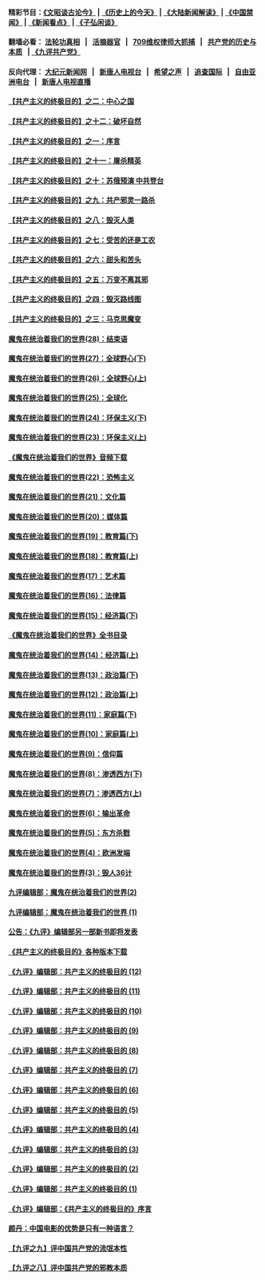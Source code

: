 #### 精彩节目：[《文昭谈古论今》](http://134.209.198.168/wenzhao) | [《历史上的今天》](http://134.209.198.168/today-in-history) | [《大陆新闻解读》](http://134.209.198.168/ntdtv-comedy) | [《中国禁闻》](http://134.209.198.168/ntdtv-news) | [《新闻看点》](http://134.209.198.168/news-insight) | [《子弘闲谈》](http://134.209.198.168/zihongxiantan/) 

  #### 翻墙必看： [法轮功真相](http://134.209.198.168:10000/videos/truth.html) &nbsp;&nbsp;|&nbsp;&nbsp; [活摘器官](http://134.209.198.168:10000/videos/res/Organs/) &nbsp;&nbsp;|&nbsp;&nbsp; [709维权律师大抓捕](http://134.209.198.168:10000/videos/709/) &nbsp;&nbsp;|&nbsp;&nbsp; [共产党的历史与本质](http://134.209.198.168:10000/videos/ccp.html) &nbsp;&nbsp;| [《九评共产党》](http://134.209.198.168:10000/videos/jiuping/) 

#### 反向代理： [大纪元新闻网](http://134.209.198.168:10080/) &nbsp;&nbsp;|&nbsp;&nbsp; [新唐人电视台](http://134.209.198.168:8000/) &nbsp;&nbsp;|&nbsp;&nbsp; [希望之声](http://134.209.198.168:8200/) &nbsp;&nbsp;|&nbsp;&nbsp; [追查国际](http://134.209.198.168:10010/) &nbsp;&nbsp;|&nbsp;&nbsp; [自由亚洲电台](http://134.209.198.168:9800/) &nbsp;&nbsp;|&nbsp;&nbsp; [新唐人电视直播](http://134.209.198.168/) 

#### [【共产主义的终极目的】之二：中心之国](../pages/nsc422/n11047728.md?t=03280937) 

#### [【共产主义的终极目的】之十二：破坏自然](../pages/nsc422/n11135214.md?t=03280937) 

#### [【共产主义的终极目的】之一：序言](../pages/nsc422/n11086077.md?t=03280937) 

#### [【共产主义的终极目的】之十一：屠杀精英](../pages/nsc422/n11118442.md?t=03280937) 

#### [【共产主义的终极目的】之十：苏俄预演 中共登台](../pages/nsc422/n11118424.md?t=03280937) 

#### [【共产主义的终极目的】之九：共产邪灵一路杀](../pages/nsc422/n11114139.md?t=03280937) 

#### [【共产主义的终极目的】之八：毁灭人类](../pages/nsc422/n11108503.md?t=03280937) 

#### [【共产主义的终极目的】之七：受苦的还是工农](../pages/nsc422/n11101809.md?t=03280937) 

#### [【共产主义的终极目的】之六：甜头和苦头](../pages/nsc422/n11096971.md?t=03280937) 

#### [【共产主义的终极目的】之五：万变不离其邪](../pages/nsc422/n11091285.md?t=03280937) 

#### [【共产主义的终极目的】之四：毁灭路线图](../pages/nsc422/n11086284.md?t=03280937) 

#### [【共产主义的终极目的】之三：马克思魔变](../pages/nsc422/n11061941.md?t=03280937) 

#### [魔鬼在统治着我们的世界(28)：结束语](../pages/nsc422/n10936246.md?t=03280937) 

#### [魔鬼在统治着我们的世界(27)：全球野心(下)](../pages/nsc422/n10928319.md?t=03280937) 

#### [魔鬼在统治着我们的世界(26)：全球野心(上)](../pages/nsc422/n10900318.md?t=03280937) 

#### [魔鬼在统治着我们的世界(25)：全球化](../pages/nsc422/n10788205.md?t=03280937) 

#### [魔鬼在统治着我们的世界(24)：环保主义(下)](../pages/nsc422/n10695307.md?t=03280937) 

#### [魔鬼在统治着我们的世界(23)：环保主义(上)](../pages/nsc422/n10688613.md?t=03280937) 

#### [《魔鬼在统治着我们的世界》音频下载](../pages/nsc422/n10635553.md?t=03280937) 

#### [魔鬼在统治着我们的世界(22)：恐怖主义](../pages/nsc422/n10614727.md?t=03280937) 

#### [魔鬼在统治着我们的世界(21)：文化篇](../pages/nsc422/n10597706.md?t=03280937) 

#### [魔鬼在统治着我们的世界(20)：媒体篇](../pages/nsc422/n10586579.md?t=03280937) 

#### [魔鬼在统治着我们的世界(19)：教育篇(下)](../pages/nsc422/n10564808.md?t=03280937) 

#### [魔鬼在统治着我们的世界(18)：教育篇(上)](../pages/nsc422/n10526970.md?t=03280937) 

#### [魔鬼在统治着我们的世界(17)：艺术篇](../pages/nsc422/n10499093.md?t=03280937) 

#### [魔鬼在统治着我们的世界(16)：法律篇](../pages/nsc422/n10485969.md?t=03280937) 

#### [魔鬼在统治着我们的世界(15)：经济篇(下)](../pages/nsc422/n10469975.md?t=03280937) 

#### [《魔鬼在统治着我们的世界》全书目录](../pages/nsc422/n10464261.md?t=03280937) 

#### [魔鬼在统治着我们的世界(14)：经济篇(上)](../pages/nsc422/n10457370.md?t=03280937) 

#### [魔鬼在统治着我们的世界(13)：政治篇(下)](../pages/nsc422/n10448270.md?t=03280937) 

#### [魔鬼在统治着我们的世界(12)：政治篇(上)](../pages/nsc422/n10444576.md?t=03280937) 

#### [魔鬼在统治着我们的世界(11)：家庭篇(下)](../pages/nsc422/n10440961.md?t=03280937) 

#### [魔鬼在统治着我们的世界(10)：家庭篇(上)](../pages/nsc422/n10435448.md?t=03280937) 

#### [魔鬼在统治着我们的世界(9)：信仰篇](../pages/nsc422/n10432159.md?t=03280937) 

#### [魔鬼在统治着我们的世界(8)：渗透西方(下)](../pages/nsc422/n10429603.md?t=03280937) 

#### [魔鬼在统治着我们的世界(7)：渗透西方(上)](../pages/nsc422/n10426013.md?t=03280937) 

#### [魔鬼在统治着我们的世界(6)：输出革命](../pages/nsc422/n10421536.md?t=03280937) 

#### [魔鬼在统治着我们的世界(5)：东方杀戮](../pages/nsc422/n10417707.md?t=03280937) 

#### [魔鬼在统治着我们的世界(4)：欧洲发端](../pages/nsc422/n10414890.md?t=03280937) 

#### [魔鬼在统治着我们的世界(3)：毁人36计](../pages/nsc422/n10411583.md?t=03280937) 

#### [九评编辑部：魔鬼在统治着我们的世界(2)](../pages/nsc422/n10410036.md?t=03280937) 

#### [九评编辑部：魔鬼在统治着我们的世界 (1)](../pages/nsc422/n10406825.md?t=03280937) 

#### [公告：《九评》编辑部另一部新书即将发表](../pages/nsc422/n10405104.md?t=03280937) 

#### [《共产主义的终极目的》各种版本下载](../pages/nsc422/n10022138.md?t=03280937) 

#### [《九评》编辑部：共产主义的终极目的 (12)](../pages/nsc422/n9933272.md?t=03280937) 

#### [《九评》编辑部：共产主义的终极目的 (11)](../pages/nsc422/n9924973.md?t=03280937) 

#### [《九评》编辑部：共产主义的终极目的 (10)](../pages/nsc422/n9920883.md?t=03280937) 

#### [《九评》编辑部：共产主义的终极目的 (9)](../pages/nsc422/n9916363.md?t=03280937) 

#### [《九评》编辑部：共产主义的终极目的 (8)](../pages/nsc422/n9912488.md?t=03280937) 

#### [《九评》编辑部：共产主义的终极目的 (7)](../pages/nsc422/n9901176.md?t=03280937) 

#### [《九评》编辑部：共产主义的终极目的 (6)](../pages/nsc422/n9899359.md?t=03280937) 

#### [《九评》编辑部：共产主义的终极目的 (5)](../pages/nsc422/n9893174.md?t=03280937) 

#### [《九评》编辑部：共产主义的终极目的 (4)](../pages/nsc422/n9891246.md?t=03280937) 

#### [《九评》编辑部：共产主义的终极目的 (3)](../pages/nsc422/n9879879.md?t=03280937) 

#### [《九评》编辑部：共产主义的终极目的 (2)](../pages/nsc422/n9876205.md?t=03280937) 

#### [《九评》编辑部：共产主义的终极目的 (1)](../pages/nsc422/n9865857.md?t=03280937) 

#### [《九评》编辑部：《共产主义的终极目的》序言](../pages/nsc422/n9862666.md?t=03280937) 

#### [颜丹：中国电影的优势是只有一种语言？](../pages/nsc422/n9583062.md?t=03280937) 

#### [【九评之九】评中国共产党的流氓本性](../pages/nsc422/n737542.md?t=03280937) 

#### [【九评之八】评中国共产党的邪教本质](../pages/nsc422/n735942.md?t=03280937) 

